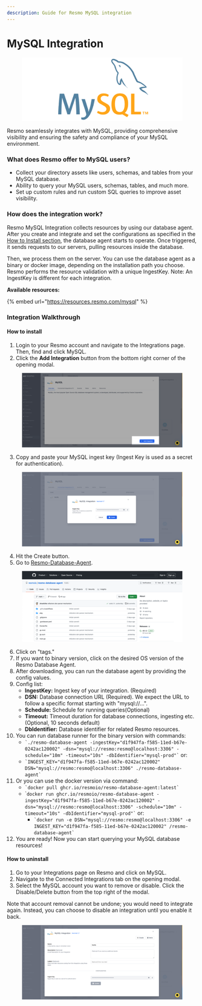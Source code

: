 ```yaml
---
description: Guide for Resmo MySQL integration
---
```


# MySQL Integration

<figure><img src="../.gitbook/assets/mysql-logo_.png" alt=""><figcaption></figcaption></figure>

Resmo seamlessly integrates with MySQL, providing comprehensive visibility and ensuring the safety and compliance of your MySQL environment.

### What does Resmo offer to MySQL users?

* Collect your directory assets like users, schemas, and tables from your MySQL database.
* Ability to query your MySQL users, schemas, tables, and much more.
* Set up custom rules and run custom SQL queries to improve asset visibility.

### How does the integration work?

Resmo MySQL Integration collects resources by using our database agent. After you create and integrate and set the configurations as specified in the [How to Install section](mysql-integration.md#how-to-install), the database agent starts to operate. Once triggered, it sends requests to our servers, pulling resources inside the database.&#x20;

Then, we process them on the server. You can use the database agent as a binary or docker image, depending on the installation path you choose. Resmo performs the resource validation with a unique IngestKey. Note: An IngestKey is different for each integration.

**Available resources:**

{% embed url="https://resources.resmo.com/mysql" %}

### Integration Walkthrough

#### How to install

1. Login to your Resmo account and navigate to the Integrations page. Then, find and click MySQL.
2. Click the **Add Integration** button from the bottom right corner of the opening modal.

<figure><img src="../.gitbook/assets/add-mysql.png" alt=""><figcaption></figcaption></figure>

3. Copy and paste your MySQL ingest key (Ingest Key is used as a secret for authentication).

<figure><img src="../.gitbook/assets/mysql-ingest-key.png" alt=""><figcaption></figcaption></figure>

4. Hit the Create button.
5. Go to [Resmo-Database-Agent](https://github.com/resmoio/resmo-database-agent).

<figure><img src="../.gitbook/assets/resmo-agent.png" alt=""><figcaption></figcaption></figure>

6. Click on "tags."
7. If you want to binary version, click on the desired OS version of the Resmo Database Agent.
8. After downloading, you can run the database agent by providing the config values.
9. Config list:
   * **IngestKey:** Ingest key of your integration. (Required)
   * **DSN:** Database connection URL (Required). We expect the URL to follow a specific format starting with "mysql://...".
   * **Schedule:** Schedule for running queries(Optional)
   * **Timeout:** Timeout duration for database connections, ingesting etc. (Optional, 10 seconds default)
   * **DbIdentifier:** Database identifier for related Resmo resources.
10. You can run database runner for the binary version with commands:
    * `` `./resmo-database-agent -ingestKey="d1f947fa-f585-11ed-b67e-0242ac120002" -dsn="mysql://resmo:resmo@localhost:3306" -schedule="10m" -timeout="10s" -dbIdentifier="mysql-prod"` `` or:
    * `` `INGEST_KEY="d1f947fa-f585-11ed-b67e-0242ac120002" DSN="mysql://resmo:resmo@localhost:3306" ./resmo-database-agent` ``
11. Or you can use the docker version via command:
    * `` `docker pull ghcr.io/resmoio/resmo-database-agent:latest` ``
    * \``` docker run ghcr.io/resmoio/resmo-database-agent -ingestKey="d1f947fa-f585-11ed-b67e-0242ac120002" -dsn="mysql://resmo:resmo@localhost:3306" -schedule="10m" -timeout="10s" -dbIdentifier="mysql-prod"` `` or:
      * `` `docker run -e DSN="mysql://resmo:resmo@localhost:3306" -e INGEST_KEY="d1f947fa-f585-11ed-b67e-0242ac120002" /resmo-database-agent` ``
12. You are ready! Now you can start querying your MySQL database resources!

#### How to uninstall

1. Go to your Integrations page on Resmo and click on MySQL.
2. Navigate to the Connected Integrations tab on the opening modal.
3. Select the MySQL account you want to remove or disable. Click the Disable/Delete button from the top right of the modal.&#x20;

Note that account removal cannot be undone; you would need to integrate again. Instead, you can choose to disable an integration until you enable it back.

<figure><img src="../.gitbook/assets/delete-disable-mysql.png" alt=""><figcaption></figcaption></figure>
